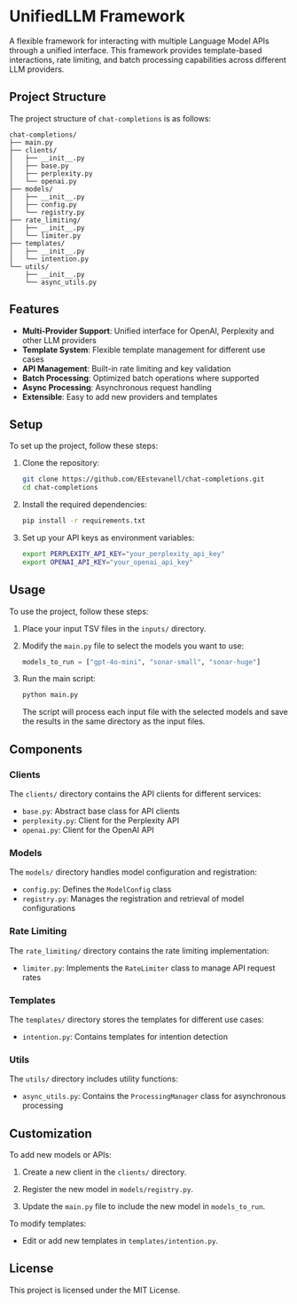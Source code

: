 # UnifiedLLM Framework

A flexible framework for interacting with multiple Language Model APIs through a unified interface. This framework provides template-based interactions, rate limiting, and batch processing capabilities across different LLM providers.

## Project Structure

The project structure of `chat-completions` is as follows:

```
chat-completions/
├── main.py
├── clients/
│   ├── __init__.py
│   ├── base.py
│   ├── perplexity.py
│   └── openai.py
├── models/
│   ├── __init__.py
│   ├── config.py
│   └── registry.py
├── rate_limiting/
│   ├── __init__.py
│   └── limiter.py
├── templates/
│   ├── __init__.py
│   └── intention.py
└── utils/
    ├── __init__.py
    └── async_utils.py
```

## Features

- **Multi-Provider Support**: Unified interface for OpenAI, Perplexity and other LLM providers
- **Template System**: Flexible template management for different use cases
- **API Management**: Built-in rate limiting and key validation
- **Batch Processing**: Optimized batch operations where supported
- **Async Processing**: Asynchronous request handling
- **Extensible**: Easy to add new providers and templates

## Setup

To set up the project, follow these steps:

1. Clone the repository:
   ```bash
   git clone https://github.com/EEstevanell/chat-completions.git
   cd chat-completions
   ```

2. Install the required dependencies:
   ```bash
   pip install -r requirements.txt
   ```

3. Set up your API keys as environment variables:
   ```bash
   export PERPLEXITY_API_KEY="your_perplexity_api_key"
   export OPENAI_API_KEY="your_openai_api_key"
   ```

## Usage

To use the project, follow these steps:

1. Place your input TSV files in the `inputs/` directory.

2. Modify the `main.py` file to select the models you want to use:
   ```python
   models_to_run = ["gpt-4o-mini", "sonar-small", "sonar-huge"]
   ```

3. Run the main script:
   ```bash
   python main.py
   ```

   The script will process each input file with the selected models and save the results in the same directory as the input files.

## Components

### Clients

The `clients/` directory contains the API clients for different services:

- `base.py`: Abstract base class for API clients
- `perplexity.py`: Client for the Perplexity API
- `openai.py`: Client for the OpenAI API

### Models

The `models/` directory handles model configuration and registration:

- `config.py`: Defines the `ModelConfig` class
- `registry.py`: Manages the registration and retrieval of model configurations

### Rate Limiting

The `rate_limiting/` directory contains the rate limiting implementation:

- `limiter.py`: Implements the `RateLimiter` class to manage API request rates

### Templates

The `templates/` directory stores the templates for different use cases:

- `intention.py`: Contains templates for intention detection

### Utils

The `utils/` directory includes utility functions:

- `async_utils.py`: Contains the `ProcessingManager` class for asynchronous processing

## Customization

To add new models or APIs:

1. Create a new client in the `clients/` directory.

2. Register the new model in `models/registry.py`.

3. Update the `main.py` file to include the new model in `models_to_run`.

To modify templates:

- Edit or add new templates in `templates/intention.py`.

## License

This project is licensed under the MIT License.

